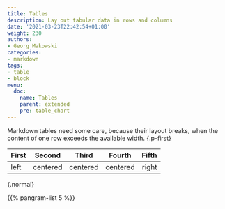 ```yaml
---
title: Tables
description: Lay out tabular data in rows and columns
date: '2021-03-23T22:42:54+01:00'
weight: 230
authors:
- Georg Makowski
categories:
- markdown
tags:
- table
- block
menu:
  doc:
    name: Tables
    parent: extended
    pre: table_chart
---
```


Markdown tables need some care, because their layout breaks, when the content of one row exceeds the available width.
{.p-first} <!--more-->

| First |     Second     |  Third   |    Fourth    |    Fifth |
| :---- | :------------: | :------: | :----------: | -------: |
| left  |    centered    | centered |   centered   |    right |
{.normal}

{{% pangram-list 5 %}}